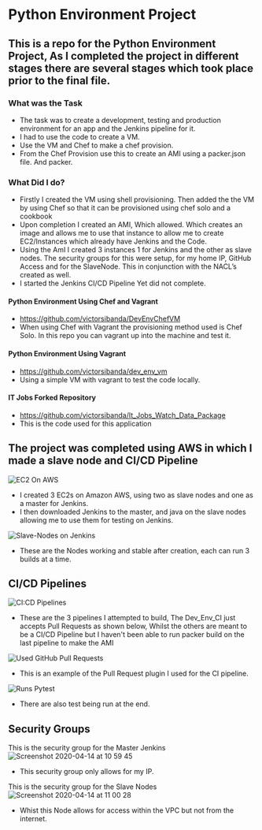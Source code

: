 # Python Environment Project


## This is a repo for the Python Environment Project, As I completed the project in different stages there are several stages which took place prior to the final file.

### What was the Task

- The task was to create a development, testing and production environment for an app and the Jenkins pipeline for it.
- I had to use the code to create a VM.
- Use the VM and Chef to make a chef provision.
- From the Chef Provision use this to create an AMI using a packer.json file. And packer.

### What Did I do?

- Firstly I created the VM using shell provisioning. Then added the the VM by using Chef so that it can be provisioned using chef solo and a cookbook
- Upon completion I created an AMI, Which allowed. Which creates an image and allows me to use that instance to allow me to create EC2/Instances which already have Jenkins and the Code.
- Using the AmI I created 3 instances 1 for Jenkins and the other as slave nodes. The security groups for this were setup,  for my home IP, GitHub Access and for the SlaveNode. This in conjunction with the NACL’s created as well.
- I started the Jenkins CI/CD Pipeline Yet did not complete.


#### Python Environment Using Chef and Vagrant
- https://github.com/victorsibanda/DevEnvChefVM
- When using Chef with Vagrant the provisioning method used is Chef Solo. In this repo you can vagrant up into the machine and test it.

#### Python Environment Using Vagrant
- https://github.com/victorsibanda/dev_env_vm
- Using a simple VM with vagrant to test the code locally.

#### IT Jobs Forked Repository
- https://github.com/victorsibanda/It_Jobs_Watch_Data_Package
- This is the code used for this application


## The project was completed using AWS in which I made a slave node and CI/CD Pipeline

![EC2 On AWS](https://user-images.githubusercontent.com/60632288/79211720-8143d580-7e3e-11ea-903a-3e17e1b56798.png)

- I created 3 EC2s on Amazon AWS, using two as slave nodes and one as a master for Jenkins.
- I then downloaded Jenkins to the master, and java on the slave nodes allowing me to use them for testing on Jenkins.

![Slave-Nodes on Jenkins](https://user-images.githubusercontent.com/60632288/79211788-991b5980-7e3e-11ea-8aa3-d34665bee92a.png)

- These are the Nodes working and stable after creation, each can run 3 builds at a time.


## CI/CD Pipelines

![CI:CD Pipelines](https://user-images.githubusercontent.com/60632288/79211829-a20c2b00-7e3e-11ea-847a-c20e95aa3587.png)

- These are the 3 pipelines I attempted to build, The Dev_Env_CI just accepts Pull Requests as shown below, Whilst the others are meant to be a CI/CD Pipeline but I haven't been able to run packer build on the last pipeline to make the AMI

![Used GitHub Pull Requests](https://user-images.githubusercontent.com/60632288/79211848-a7697580-7e3e-11ea-8be7-9debaded989b.png)

- This is an example of the Pull Request plugin I used for the CI pipeline.

![Runs Pytest](https://user-images.githubusercontent.com/60632288/79211854-a9cbcf80-7e3e-11ea-980f-da3ef4743bd9.png)

- There are also test being run at the end.


## Security Groups

This is the security group for the Master Jenkins
![Screenshot 2020-04-14 at 10 59 45](https://user-images.githubusercontent.com/60632288/79212212-35ddf700-7e3f-11ea-87c5-7af497ab3bb8.png)
- This security group only allows for my IP.

This is the security group for the Slave Nodes
![Screenshot 2020-04-14 at 11 00 28](https://user-images.githubusercontent.com/60632288/79212214-36768d80-7e3f-11ea-835d-bbe5172cc396.png)
- Whist this Node allows for access within the VPC but not from the internet.
